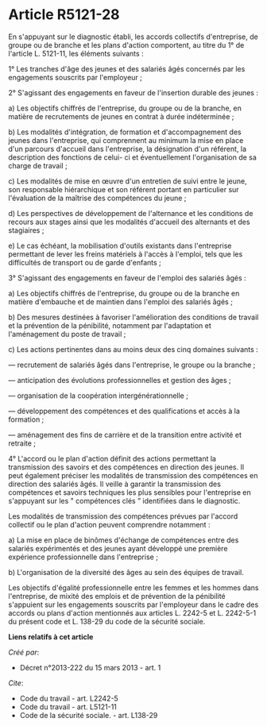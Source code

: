 # Article R5121-28

En s'appuyant sur le diagnostic établi, les accords collectifs d'entreprise, de groupe ou de branche et les plans d'action
comportent, au titre du 1° de l'article L. 5121-11, les éléments suivants : 

1° Les tranches d'âge des jeunes et des salariés âgés concernés par les engagements souscrits par l'employeur ; 

2° S'agissant des engagements en faveur de l'insertion durable des jeunes : 

a) Les objectifs chiffrés de l'entreprise, du groupe ou de la branche, en matière de recrutements de jeunes en contrat à
durée indéterminée ; 

b) Les modalités d'intégration, de formation et d'accompagnement des jeunes dans l'entreprise, qui comprennent au minimum la
mise en place d'un parcours d'accueil dans l'entreprise, la désignation d'un référent, la description des fonctions de celui-
ci et éventuellement l'organisation de sa charge de travail ; 

c) Les modalités de mise en œuvre d'un entretien de suivi entre le jeune, son responsable hiérarchique et son référent
portant en particulier sur l'évaluation de la maîtrise des compétences du jeune ; 

d) Les perspectives de développement de l'alternance et les conditions de recours aux stages ainsi que les modalités
d'accueil des alternants et des stagiaires ; 

e) Le cas échéant, la mobilisation d'outils existants dans l'entreprise permettant de lever les freins matériels à l'accès à
l'emploi, tels que les difficultés de transport ou de garde d'enfants ; 

3° S'agissant des engagements en faveur de l'emploi des salariés âgés : 

a) Les objectifs chiffrés de l'entreprise, du groupe ou de la branche en matière d'embauche et de maintien dans l'emploi des
salariés âgés ; 

b) Des mesures destinées à favoriser l'amélioration des conditions de travail et la prévention de la pénibilité, notamment
par l'adaptation et l'aménagement du poste de travail ; 

c) Les actions pertinentes dans au moins deux des cinq domaines suivants : 

― recrutement de salariés âgés dans l'entreprise, le groupe ou la branche ; 

― anticipation des évolutions professionnelles et gestion des âges ; 

― organisation de la coopération intergénérationnelle ; 

― développement des compétences et des qualifications et accès à la formation ; 

― aménagement des fins de carrière et de la transition entre activité et retraite ; 

4° L'accord ou le plan d'action définit des actions permettant la transmission des savoirs et des compétences en direction
des jeunes. Il peut également préciser les modalités de transmission des compétences en direction des salariés âgés. Il
veille à garantir la transmission des compétences et savoirs techniques les plus sensibles pour l'entreprise en s'appuyant
sur les " compétences clés ” identifiées dans le diagnostic. 

Les modalités de transmission des compétences prévues par l'accord collectif ou le plan d'action peuvent comprendre
notamment : 

a) La mise en place de binômes d'échange de compétences entre des salariés expérimentés et des jeunes ayant développé une
première expérience professionnelle dans l'entreprise ; 

b) L'organisation de la diversité des âges au sein des équipes de travail. 

Les objectifs d'égalité professionnelle entre les femmes et les hommes dans l'entreprise, de mixité des emplois et de
prévention de la pénibilité s'appuient sur les engagements souscrits par l'employeur dans le cadre des accords ou plans
d'action mentionnés aux articles L. 2242-5 et L. 2242-5-1 du présent code et L. 138-29 du code de la sécurité sociale.

**Liens relatifs à cet article**

_Créé par_:

  - Décret n°2013-222 du 15 mars 2013 - art. 1

_Cite_:

  - Code du travail - art. L2242-5
  - Code du travail - art. L5121-11
  - Code de la sécurité sociale. - art. L138-29

